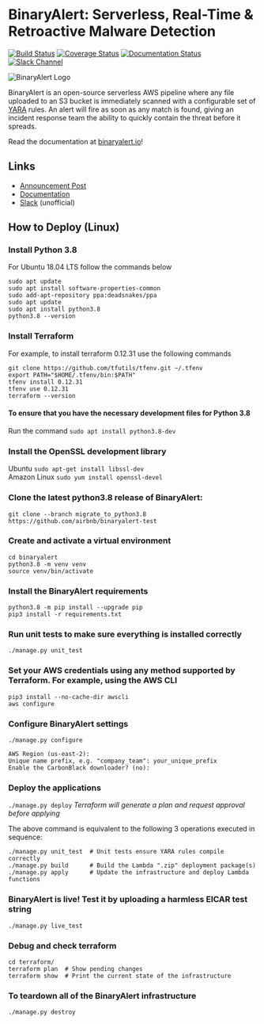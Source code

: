 # BinaryAlert: Serverless, Real-Time & Retroactive Malware Detection

[![Build Status](https://travis-ci.org/airbnb/binaryalert.svg?branch=master)](https://travis-ci.org/airbnb/binaryalert) [![Coverage Status](https://coveralls.io/repos/github/airbnb/binaryalert/badge.svg?branch=master)](https://coveralls.io/github/airbnb/binaryalert?branch=master) [![Documentation Status](https://readthedocs.org/projects/binaryalert/badge/?version=latest)](http://www.binaryalert.io/?badge=latest) [![Slack Channel](https://binaryalert.herokuapp.com/badge.svg)](http://binaryalert.herokuapp.com)


![BinaryAlert Logo](docs/images/logo.png)

BinaryAlert is an open-source serverless AWS pipeline where any file
uploaded to an S3 bucket is immediately scanned with a configurable set
of [YARA](https://virustotal.github.io/yara/) rules. An alert will fire
as soon as any match is found, giving an incident response team the
ability to quickly contain the threat before it spreads.

Read the documentation at [binaryalert.io](https://binaryalert.io)!

## Links

-   [Announcement
    Post](https://medium.com/airbnb-engineering/binaryalert-real-time-serverless-malware-detection-ca44370c1b90)
-   [Documentation](https://binaryalert.io)
-   [Slack](https://binaryalert.herokuapp.com) (unofficial)

## How to Deploy (Linux)
### Install Python 3.8
For Ubuntu 18.04 LTS follow the commands below
```
sudo apt update
sudo apt install software-properties-common
sudo add-apt-repository ppa:deadsnakes/ppa
sudo apt update
sudo apt install python3.8
python3.8 --version
```

### Install Terraform
For example, to install terraform 0.12.31 use the following commands
```
git clone https://github.com/tfutils/tfenv.git ~/.tfenv
export PATH="$HOME/.tfenv/bin:$PATH"
tfenv install 0.12.31
tfenv use 0.12.31
terraform --version
```

####  To ensure that you have the necessary development files for Python 3.8
Run the command `sudo apt install python3.8-dev`

###  Install the OpenSSL development library
Ubuntu `sudo apt-get install libssl-dev`<br>
Amazon Linux `sudo yum install openssl-devel`

### Clone the latest python3.8 release of BinaryAlert:
`git clone --branch migrate_to_python3.8 https://github.com/airbnb/binaryalert-test`

### Create and activate a virtual environment
```
cd binaryalert
python3.8 -m venv venv
source venv/bin/activate
```

### Install the BinaryAlert requirements
```
python3.8 -m pip install --upgrade pip
pip3 install -r requirements.txt
```

### Run unit tests to make sure everything is installed correctly
`./manage.py unit_test`

### Set your AWS credentials using any method supported by Terraform. For example, using the AWS CLI
`pip3 install --no-cache-dir awscli`<br>
`aws configure`

### Configure BinaryAlert settings
`./manage.py configure`
```
AWS Region (us-east-2):
Unique name prefix, e.g. "company_team": your_unique_prefix
Enable the CarbonBlack downloader? (no):
```

### Deploy the applications
`./manage.py deploy`
<i>Terraform will generate a plan and request approval before applying</i>

The above command is equivalent to the following 3 operations executed in sequence:
```
./manage.py unit_test  # Unit tests ensure YARA rules compile correctly
./manage.py build      # Build the Lambda ".zip" deployment package(s)
./manage.py apply      # Update the infrastructure and deploy Lambda functions
```

### BinaryAlert is live! Test it by uploading a harmless EICAR test string
`./manage.py live_test`

### Debug and check terraform
```
cd terraform/
terraform plan  # Show pending changes
terraform show  # Print the current state of the infrastructure
```

### To teardown all of the BinaryAlert infrastructure
`./manage.py destroy`